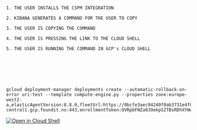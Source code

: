```







1. THE USER INSTALLS THE CSPM INTEGRATION

2. KIBANA GENERATES A COMMAND FOR THE USER TO COPY

3. THE USER IS COPYING THE COMMAND

4. THE USER IS PRESSING THE LINK TO THE CLOUD SHELL

5. THE USER IS RUNNING THE COMMAND IN GCP's CLOUD SHELL







```




```
gcloud deployment-manager deployments create --automatic-rollback-on-error uri-test --template compute-engine.py --properties zone:europe-west2-a,elasticAgentVersion:8.8.0,fleetUrl:https://0bcfe3aec94240f0ab3731e4f007daf0.fleet.us-central1.gcp.foundit.no:443,enrollmentToken:OVRpbFNZa0JOekpSZTBsRDhXYWw6MjdsYzdRRXVRNmFxUzFhUkl5X1Mtdw==
```




[![Open in Cloud Shell](https://gstatic.com/cloudssh/images/open-btn.svg)](https://shell.cloud.google.com/cloudshell/editor?cloudshell_git_repo=https%3A%2F%2Fgithub.com%2Furi-weisman%2Fcloudbeat&cloudshell_git_branch=deployment_manager&cloudshell_print=instructions.txt&cloudshell_workspace=deploy%2Fdeployment-manager&show=terminal)

```
